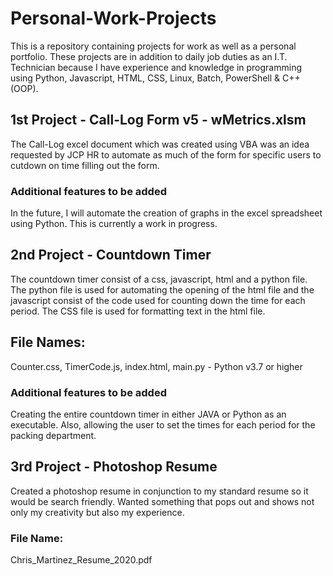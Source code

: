# Personal-Work-Projects
This is a repository containing projects for work as well as a personal portfolio. These projects are in addition to daily job duties as an I.T. Technician because I have experience and knowledge in programming using Python, Javascript, HTML, CSS, Linux, Batch, PowerShell & C++ (OOP). 

## 1st Project - Call-Log Form v5 - wMetrics.xlsm
The Call-Log excel document which was created using VBA was an idea requested by JCP HR to automate as much of the form for specific users to cutdown on time filling out the form.

### Additional features to be added
In the future, I will automate the creation of graphs in the excel spreadsheet using Python. This is currently a work in progress. 


## 2nd Project - Countdown Timer
The countdown timer consist of a css, javascript, html and a python file. The python file is used for automating the opening of the html file and the javascript consist of the code used for counting down the time for each period. 
The CSS file is used for formatting text in the html file. 
## File Names:
Counter.css, 
TimerCode.js, 
index.html, 
main.py - Python v3.7 or higher

### Additional features to be added
Creating the entire countdown timer in either JAVA or Python as an executable.
Also, allowing the user to set the times for each period for the packing department.


## 3rd Project - Photoshop Resume
Created a photoshop resume in conjunction to my standard resume so it would be search friendly. Wanted something that pops out and shows not only my creativity but also my experience. 
### File Name: 
Chris_Martinez_Resume_2020.pdf
